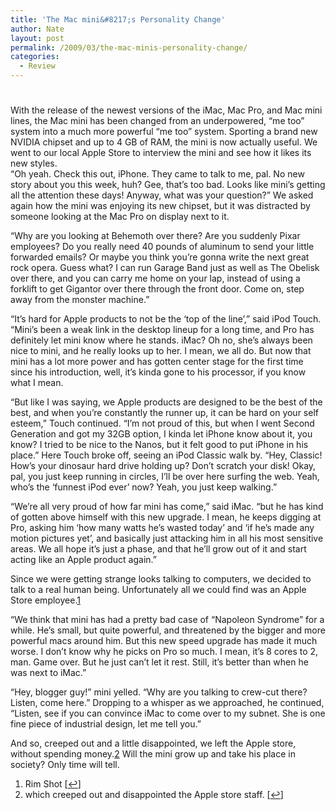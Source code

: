 ```yaml
---
title: 'The Mac mini&#8217;s Personality Change'
author: Nate
layout: post
permalink: /2009/03/the-mac-minis-personality-change/
categories:
  - Review
---
```

# 

With the release of the newest versions of the iMac, Mac Pro, and Mac mini lines, the Mac mini has been changed from an underpowered, “me too” system into a much more powerful “me too” system. Sporting a brand new NVIDIA chipset and up to 4 GB of RAM, the mini is now actually useful. We went to our local Apple Store to interview the mini and see how it likes its new styles.  
“Oh yeah. Check this out, iPhone. They came to talk to me, pal. No new story about you this week, huh? Gee, that’s too bad. Looks like mini’s getting all the attention these days! Anyway, what was your question?” We asked again how the mini was enjoying its new chipset, but it was distracted by someone looking at the Mac Pro on display next to it.

“Why are you looking at Behemoth over there? Are you suddenly Pixar employees? Do you really need 40 pounds of aluminum to send your little forwarded emails? Or maybe you think you’re gonna write the next great rock opera. Guess what? I can run Garage Band just as well as The Obelisk over there, and you can carry me home on your lap, instead of using a forklift to get Gigantor over there through the front door. Come on, step away from the monster machine.”

“It’s hard for Apple products to not be the ‘top of the line’,” said iPod Touch. “Mini’s been a weak link in the desktop lineup for a long time, and Pro has definitely let mini know where he stands. iMac? Oh no, she’s always been nice to mini, and he really looks up to her. I mean, we all do. But now that mini has a lot more power and has gotten center stage for the first time since his introduction, well, it’s kinda gone to his processor, if you know what I mean.

“But like I was saying, we Apple products are designed to be the best of the best, and when you’re constantly the runner up, it can be hard on your self esteem,” Touch continued. “I’m not proud of this, but when I went Second Generation and got my 32GB option, I kinda let iPhone know about it, you know? I tried to be nice to the Nanos, but it felt good to put iPhone in his place.” Here Touch broke off, seeing an iPod Classic walk by. “Hey, Classic! How’s your dinosaur hard drive holding up? Don’t scratch your disk! Okay, pal, you just keep running in circles, I’ll be over here surfing the web. Yeah, who’s the ‘funnest iPod ever’ now? Yeah, you just keep walking.” 

“We’re all very proud of how far mini has come,” said iMac. “but he has kind of gotten above himself with this new upgrade. I mean, he keeps digging at Pro, asking him ‘how many watts he’s wasted today’ and ‘if he’s made any motion pictures yet’, and basically just attacking him in all his most sensitive areas. We all hope it’s just a phase, and that he’ll grow out of it and start acting like an Apple product again.”

Since we were getting strange looks talking to computers, we decided to talk to a real human being. Unfortunately all we could find was an Apple Store employee.[1][1] 

 [1]: #footnote_0_368 "Rim Shot"

“We think that mini has had a pretty bad case of “Napoleon Syndrome” for a while. He’s small, but quite powerful, and threatened by the bigger and more powerful macs around him. But this new speed upgrade has made it much worse. I don’t know why he picks on Pro so much. I mean, it’s 8 cores to 2, man. Game over. But he just can’t let it rest. Still, it’s better than when he was next to iMac.”

“Hey, blogger guy!” mini yelled. “Why are you talking to crew-cut there? Listen, come here.” Dropping to a whisper as we approached, he continued, “Listen, see if you can convince iMac to come over to my subnet. She is one fine piece of industrial design, let me tell you.”

And so, creeped out and a little disappointed, we left the Apple store, without spending money.[2][2] Will the mini grow up and take his place in society? Only time will tell.

 [2]: #footnote_1_368 "which creeped out and disappointed the Apple store staff."

1.  Rim Shot [[↩][3]]
2.  which creeped out and disappointed the Apple store staff. [[↩][4]]

 [3]: #identifier_0_368
 [4]: #identifier_1_368